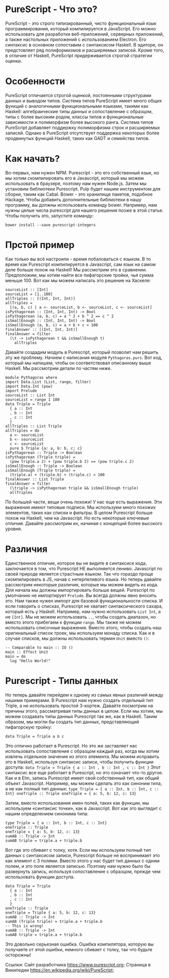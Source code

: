 # PureScript - Что это?

PureScript - это строго типизированный, чисто функциональный язык программирования, который компилируется в JavaScript.
Его можно использовать для разработки веб-приложений, серверных приложений, а также настольных приложений с использованием Electron.
Его синтаксис в основном сопоставим с синтаксисом Haskell. В эдиторе, он предстовляет ряд полиформизмов и расширяемых записей.
Кроме того, в отличие от Haskell, PureScript придерживается строгой стратегии оценки.

# Особенности

PureScript отличается строгой оценкой, постоянными структурами данных и выводом типов.
Система типов PureScript имеет много общих функций с аналогичными функциональными языками, такими как Haskell: 
алгебраические типы данных и сопоставление с образцом, типы с более высоким родом, 
классы типов и функциональные зависимости и полиморфизм более высокого ранга. 
Система типов PureScript добавляет поддержку полиморфизма строк и расширяемых записей. 
Однако в PureScript отсутствует поддержка некоторых более продвинутых функций Haskell, таких как GADT и семейства типов.

# Как начать?

Во-первых, нам нужен NPM. Purescript - это его собственный язык, но мы хотим скомпилировать его в Javascript, который мы можем использовать в браузере, поэтому нам нужен Node.js. Затем мы установим библиотеки Purescript. Pulp будет нашим инструментом для сборки, таким как Cabal.
Bower - это хранилище пакетов, подобное Hackage. Чтобы добавить дополнительные библиотеки в нашу программу, вы должны использовать команду bower. Например, нам нужны целые числа purescript для нашего решения позже в этой статье. Чтобы получить это, запустите команду:
```
bower install --save purescript-integers
```
# Прстой пример
Как только вы всё настроили - время побаловаться с языком. В то время как Purescript компилируется в Javascript, сам язык на самом деле больше похож на Haskell! Мы рассмотрим это в сравнении. Предположим, мы хотим найти все пифагорские тройки, чья сумма меньше 100. Вот как мы можем написать это решение на Хаскеле:
```
sourceList :: [Int]
sourceList = [1..100]
allTriples :: [(Int, Int, Int)]
allTriples =
  [(a, b, c) | a <- sourceList, b <- sourceList, c <- sourceList]
isPythagorean :: (Int, Int, Int) -> Bool
isPythagorean (a, b, c) = a ^ 2 + b ^ 2 == c ^ 2
isSmallEnough :: (Int, Int, Int) -> Bool
isSmallEnough (a, b, c) = a + b + c < 100
finalAnswer :: [(Int, Int, Int)]
finalAnswer = filter 
  (\t -> isPythagorean t && isSmallEnough t)
    allTriples
```
Давайте создадим модуль в Purescript, который позволит нам решить эту же проблему. Начнем с написания модуля ```Pythagoras.purs```. Вот код, который мы напишем, чтобы он соответствовал описанному выше Haskell. Мы рассмотрим детали по частям ниже.
```
module Pythagoras where
import Data.List (List, range, filter)
import Data.Int (pow)
import Prelude
sourceList :: List Int
sourceList = range 1 100
data Triple = Triple
  { a :: Int
  , b :: Int
  , c :: Int
  }
allTriples :: List Triple
allTriples = do
  a <- sourceList
  b <- sourceList
  c <- sourceList
  pure $ Triple {a: a, b: b, c: c}
isPythagorean :: Triple -> Boolean
isPythagorean (Triple triple) =
  (pow triple.a 2) + (pow triple.b 2) == (pow triple.c 2)
isSmallEnough :: Triple -> Boolean
isSmallEnough (Triple triple) =
  (triple.a) + (triple.b) + (triple.c) < 100
finalAnswer :: List Triple
finalAnswer = filter
  (\triple -> isPythagorean triple && isSmallEnough triple) 
  allTriples
```
По большей части, вещи очень похожи! У нас еще есть выражения. Эти выражения имеют типовые подписи. Мы используем много похожих элементов, таких как списки и фильтры. В целом Purescript больше похож на Haskell, чем на Javascript. Но есть некоторые ключевые отличия. Давайте рассмотрим их, начиная с концепций более высокого уровня.
# Различия
Единственное отличие, которое вы не видите в синтаксисе кода, заключается в том, что Purescript НЕ выполняется лениво. Javascript по своей природе является страстным языком. Так что гораздо проще скомпилировать в JS, начав с нетерпеливого языка.
Но теперь давайте рассмотрим некоторые различия, которые мы можем видеть из кода. Для начала мы должны импортировать больше вещей. Purescript по умолчанию не импортирует ```Prelude```. Вы всегда должны явно вносить это. Нам также нужен импорт для базовой функциональности списка.
И если говорить о списках, Purescript не хватает синтаксического сахара, который есть у Haskell. Например, нам нужно использовать ```List Int```, а не ```[Int]```. Мы не можем использовать ```..```, чтобы создать диапазон, но вместо этого прибегаем к функции ```range```.
Мы также не можем использовать списочные выражения. Вместо этого, чтобы создать наш оригинальный список троек, мы используем монаду списка. Как и в случае списков, мы должны использовать термин ```Unit``` вместо ```()```:
```
-- Comparable to main :: IO ()
main :: Effect Unit
main = do
  log "Hello World!"
  ```
 # Purescript - Типы данных
 Но теперь давайте перейдем к одному из самых явных различий между нашими примерами. В Purescript нам нужно создать отдельный тип Triple, а не использовать простой 3-кортеж. Давайте посмотрим на причины этого, рассматривая типы данных в целом.
Если мы хотим, мы можем создавать типы данных Purescript так же, как в Haskell. Таким образом, мы могли бы создать тип данных, представляющий пифагорскую тройку:
  ```
data Triple = Triple a b c
  ```
  Это отлично работает в Purescript. Но это же заставляет нас использовать сопоставление с образцом каждый раз, когда мы хотим извлечь отдельное значение из этого элемента. Мы можем исправить это в Haskell, используя синтаксис записи, чтобы получить функции доступа:
    ```
  data Triple = Triple
  { a :: Int
  , b :: Int
  , c :: Int
  }
    ```
    Этот синтаксис все еще работает в Purescript, но это означает что-то другое. Как и в Elm, запись Purescript имеет свой собственный тип, как общий объект Javascript. Например, мы можем сделать это как синоним типа, а не как полный тип данных:
      ```
    type Triple = { a :: Int, b :: Int, c :: Int}
oneTriple :: Triple
oneTriple = { a: 5, b: 12, c: 13}
      ```
  
  
 Затем, вместо использования имен полей, таких как функции, мы используем «синтаксис точки», как в Javascript. Вот как это выглядит с нашим определением синонима типа:
 
  ```
  type Triple = { a :: Int, b :: Int, c :: Int}
oneTriple :: Triple
oneTriple = { a: 5, b: 12, c: 13}
sumAB :: Triple -> Int
sumAB triple = triple.a + triple.b
   ```
Вот где это сбивает с толку, хотя. Если мы используем полный тип данных с синтаксисом записи, Purescript больше не воспринимает это как элемент с 3 полями. Вместо этого у нас будет тип данных с одним полем, и это поле является записью. Поэтому нам нужно было бы развернуть запись, используя сопоставление с образцом, прежде чем использовать функции доступа.
```
data Triple = Triple
  { a :: Int
  , b :: Int
  , c :: Int
  }
oneTriple :: Triple
oneTriple = Triple { a: 5, b: 12, c: 13}
sumAB :: Triple -> Int
sumAB (Triple triple) = triple.a + triple.b
-- This is wrong!
sumAB :: Triple -> Int
sumAB triple = triple.a + triple.b
```
Это довольно серьезная ошибка. Ошибка компилятора, которую вы получаете от этой ошибки, немного сбивает с толку, так что будьте осторожны!


Ссылки:
Сайт разработчика https://www.purescript.org;
Страница в Википедии https://en.wikipedia.org/wiki/PureScript;
